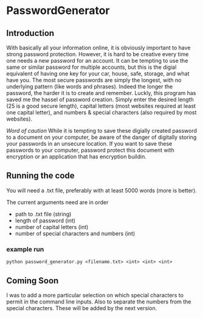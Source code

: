 # PasswordGenerator

## Introduction

With basically all your information online, it is obviously important to have strong password protection.
However, it is hard to be creative every time one needs a new password for an account.
It can be tempting to use the same or similar password for multiple accounts, but this is the digial equivalent of having one key for your car, house, safe, storage, and what have you.
The most secure passwords are simply the longest, with no underlying pattern (like words and phrases).
Indeed the longer the password, the harder it is to create and remember.
Luckly, this program has saved me the hassel of password creation.
Simply enter the desired length (25 is a good secure length), capital letters (most websites required at least one capital letter), and numbers & special characters (also required by most websites).

*Word of caution* While it is tempting to save these digially created password to a document on your computer, be aware of the danger of digitally storing your passwords in an unsecure location.
If you want to save these passwords to your computer, password protect this document with encryption or an application that has encryption buildin.

## Running the code

You will need a .txt file, preferably with at least 5000 words (more is better).

The current arguments need are in order

- path to .txt file (string)
- length of password (int) 
- number of capital letters (int)
- number of special characters and numbers (int)

### example run

`python password_generator.py <filename.txt> <int> <int> <int>`


## Coming Soon

I was to add a more particular selection on which special characters to permit in the command line inputs.
Also to separate the numbers from the special characters.
These will be added by the next version.
